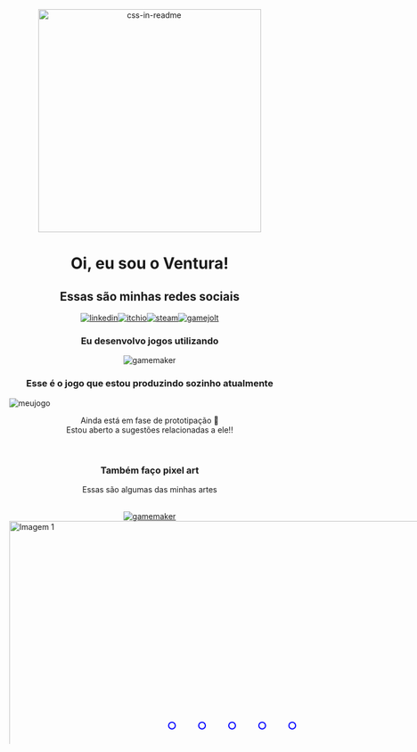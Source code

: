 <div align="center">
        <img src="example.svg" width="400" height="400" alt="css-in-readme">
</div>
<h1 align="center" style="text-align:center;">Oi, eu sou o Ventura!</h1>
<h2 align="center" style="text-align:center">Essas são minhas redes sociais</h2>
<div align="center" class="container" style="display: flex; justify-content: center; align-items: center">
    <a href="https://www.linkedin.com/in/jo%C3%A3o-vitor-ventura-b2777626a/"><img src="https://img.shields.io/badge/LinkedIn-0077B5?style=for-the-badge&logo=linkedin&logoColor=white" title="linkedin"/></a>
    <a href="https://afcventura.itch.io/"><img src="https://img.shields.io/badge/Itch.io-FA5C5C?style=for-the-badge&logo=itchdotio&logoColor=white" title="itchio"/></a>
    <a href="https://steamcommunity.com/profiles/76561198795887050/"><img src="https://img.shields.io/badge/Steam-000000.svg?style=for-the-badge&logo=Steam&logoColor=white" title="steam"/></a>
    <a href="https://gamejolt.com/@AFCVentura"><img src="https://img.shields.io/badge/Game%20Jolt-CCFF00.svg?style=for-the-badge&logo=Game-Jolt&logoColor=black" title="gamejolt"/></a>
</div>
    
<h3 align="center" style="text-align:center">Eu desenvolvo jogos utilizando</h3>
<div align="center" class="container" style="display: flex; justify-content: center; align-items: center">
<img src="https://img.shields.io/badge/Gamemaker-000000.svg?style=for-the-badge&logo=Gamemaker&logoColor=white" title="gamemaker"/></div>
<h3 align="center" style="text-align:center">Esse é o jogo que estou produzindo sozinho atualmente</h3>
<img align="center" src="https://i.imgur.com/HFJEXHg.png" title="meujogo"/>
<p align="center" style="text-align: center">Ainda está em fase de prototipação 🙁<br>
Estou aberto a sugestões relacionadas a ele!!</p>
<br>
<h3 align="center" style="text-align:center">Também faço pixel art</h3>
<p align="center" style="text-align: center">Essas são algumas das minhas artes</p>

<br>
<div align="center" class="container" style="display: flex; justify-content: center; align-items: center">
<a href="https://img.shields.io/badge/Gamemaker-000000.svg?style=for-the-badge&logo=Gamemaker&logoColor=white"><img src="https://img.shields.io/badge/Gamemaker-000000.svg?style=for-the-badge&logo=Gamemaker&logoColor=white.png" title="gamemaker"/></a></div>

<div class="slider" style="margin: 0 auto; width: 800px; height: 400px; overflow: hidden;">
    <div class="slides" style="width: 500%; height: 400px; display: flex;">
        <input type="radio" name="radio-btn" id="radio1" style="display: none;">
        <input type="radio" name="radio-btn" id="radio2" style="display: none;">
        <input type="radio" name="radio-btn" id="radio3" style="display: none;">
        <input type="radio" name="radio-btn" id="radio4" style="display: none;">
        <input type="radio" name="radio-btn" id="radio5" style="display: none;">
        <div class="slide first" style="width: 20%; position: relative;">
            <img src="https://imgur.com/UlLuYSd" alt="Imagem 1" style="width: 800px;">
        </div>
        <div class="slide">
            <img src="https://imgur.com/iwOExXp" alt="Imagem 2">
        </div>
        <div class="slide">
            <img src="https://imgur.com/a3Tvco1" alt="Imagem 3">
        </div>
        <div class="slide">
            <img src="https://imgur.com/gIb9dqy" alt="Imagem 4">
        </div>
        <div class="slide">
            <img src="https://imgur.com/LyyXfSH" alt="Imagem 5">
        </div>
        <div class="navigation-auto">
            <div class="auto-btn1"></div>
            <div class="auto-btn2"></div>
            <div class="auto-btn3"></div>
            <div class="auto-btn4"></div>
            <div class="auto-btn5"></div>
        </div>
    </div>
    <div class="manual-navigation" style="position: absolute; width: 800px; margin-top: -40px; display: flex; justify-content: center;">
        <label for="radio1" class="manual-btn" style="border: 2px solid blue; padding: 5px;cursor: pointer; border-radius: 10px; transition: 1s; margin-right: 40px; :checked{margin-left: 0px;}"></label>
        <label for="radio2" class="manual-btn" style="border: 2px solid blue; padding: 5px;cursor: pointer; border-radius: 10px; transition: 1s; margin-right: 40px; :checked{margin-left: -20%;}"></label>
        <label for="radio3" class="manual-btn" style="border: 2px solid blue; padding: 5px;cursor: pointer; border-radius: 10px; transition: 1s; margin-right: 40px;"></label>
        <label for="radio4" class="manual-btn" style="border: 2px solid blue; padding: 5px;cursor: pointer; border-radius: 10px; transition: 1s; margin-right: 40px;"></label>
        <label for="radio5" class="manual-btn" style="border: 2px solid blue; padding: 5px;cursor: pointer; border-radius: 10px; transition: 1s;"></label>
    </div>

</div>
